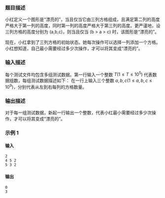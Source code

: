 ### 题目描述

小红定义一个图形是“漂亮的”，当且仅当它由三列方格组成，且满足第二列的高度严格大于第一列的高度，同时第一列的高度严格大于第三列的高度。更严谨地，设三列方格的高度分别为
\(a,b,c\)，则当且仅当 \(b > a > c\) 时，该图形是“漂亮的”。

现在，小红拿到了三列方格的初始状态。她每次操作可以选择一列添加一个方格。小红想知道，自己最小需要经过多少次操作，才可以将其变成“漂亮的”。

### 输入描述

每个测试文件均包含多组测试数据。第一行输入一个整数 $T(1 \le T \le 10^5)$ 代表数据组数，每组测试数据描述如下：
在一行上输入三个整数 $a,b,c(1 \le a,b,c \le 10^9)$，分别代表从左到右每列的方格数量。

### 输出描述

对于每一组测试数据，新起一行输出一个整数，代表小红最小需要经过多少次操作，才可以将其变成“漂亮的”。

### 示例 1

#### 输入

```aiignore
2
4 5 2
5 3 2
```

#### 输出

```aiignore
0
3
```